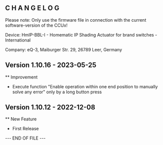 ﻿C H A N G E L O G
-----------------

Please note: Only use the firmware file in connection with the current software-version of the CCUx!

Device:      HmIP-BBL-I - Homematic IP Shading Actuator for brand switches - International

Company:     eQ-3, Maiburger Str. 29, 26789 Leer, Germany



Version 1.10.16 - 2023-05-25
--------------------------------------------------------------

** Improvement
   * Execute function "Enable operation within one end position to manually solve any error" only by a long button press



Version 1.10.12 - 2022-12-08
--------------------------------------------------------------

** New Feature
   * First Release



--- END OF FILE ---
